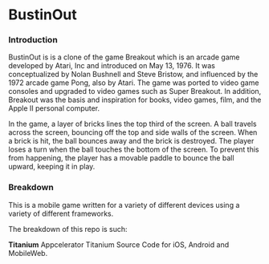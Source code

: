 BustinOut
=========

### Introduction
BustinOut is is a clone of the game Breakout which is an arcade game developed by Atari, Inc and introduced on May 13, 
1976. It was conceptualized by Nolan Bushnell and Steve Bristow, and influenced by the 1972 arcade game Pong, also by 
Atari. The game was ported to video game consoles and upgraded to video games such as Super Breakout. In addition, 
Breakout was the basis and inspiration for books, video games, film, and the Apple II personal computer.

In the game, a layer of bricks lines the top third of the screen. A ball travels across the screen, bouncing off the 
top and side walls of the screen. When a brick is hit, the ball bounces away and the brick is destroyed. The player 
loses a turn when the ball touches the bottom of the screen. To prevent this from happening, the player has a movable 
paddle to bounce the ball upward, keeping it in play.

### Breakdown

This is a mobile game written for a variety of different devices using a variety of different frameworks.

The breakdown of this repo is such:

__Titanium__ 
Appcelerator Titanium Source Code for iOS, Android and MobileWeb.

